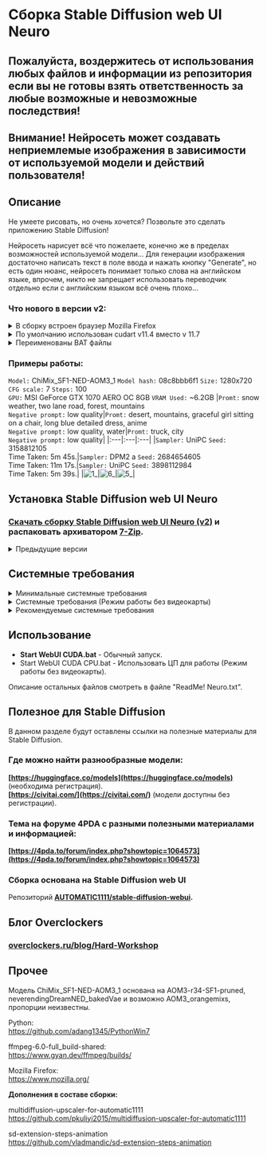 # Сборка Stable Diffusion web UI Neuro
## Пожалуйста, воздержитесь от использования любых файлов и информации из репозитория если вы не готовы взять ответственность за любые возможные и невозможные последствия!
## Внимание! Нейросеть может создавать неприемлемые изображения в зависимости от используемой модели и действий пользователя!
## Описание
Не умеете рисовать, но очень хочется? Позвольте это сделать приложению Stable Diffusion!

Нейросеть нарисует всё что пожелаете, конечно же в пределах возможностей используемой модели...
Для генерации изображения достаточно написать текст в поле ввода и нажать кнопку "Generate", но есть один нюанс, нейросеть понимает только слова на английском языке, впрочем, никто не запрещает использовать переводчик отдельно если с английским языком всё очень плохо...

### Что нового в версии v2:

<details>
<summary>В сборку встроен браузер Mozilla Firefox</summary>

___
Теперь сборка не зависит от наличия браузера в системе пользователя.
___
</details>

<details>
<summary>По умолчанию использован cudart v11.4 вместо v 11.7</summary>

___

Это позволило упростить BAT файлы для запуска сборки и сохранить совместимость с Windows 7/10/11 одновременно.

При необходимости возможна смена версии cudart с помощью BAT файлов специально предназначенных для этого в папке Redist.
___
</details>

<details>

___
<summary>Переименованы BAT файлы</summary>

Добавлено слово CUDA в имя BAT файлов, это в будущем поможет отличить CUDA и DirectML версии сборок при размещении в одной папке.
___
</details>

### Примеры работы:

`Model:` ChiMix_SF1-NED-AOM3_1 `Model hash:` 08c8bbb6f1 `Size:` 1280x720 `CFG scale:` 7 `Steps:` 100\
`GPU:` MSI GeForce GTX 1070 AERO OC 8GB `VRAM Used:` ~6.2GB
|`Promt:` snow weather, two lane road, forest, mountains<br />`Negative prompt:` low quality|`Promt:` desert, mountains, graceful girl sitting on a chair, long blue detailed dress, anime<br />`Negative prompt:` low quality, water|`Promt:` truck, city<br />`Negative prompt:` low quality|
|:---|:---|:---|
|`Sampler:` UniPC `Seed:` 3158812105<br />Time Taken: 5m 45s.|`Sampler:` DPM2 a `Seed:` 2684654605<br />Time Taken: 11m 17s.|`Sampler:` UniPC `Seed:` 3898112984<br />Time Taken: 5m 39s.|
|![1_](https://github.com/Shedou/Neuro/assets/19572158/b3a79ea3-9fb8-489f-a4df-6fc3de0c7459)|![6_](https://github.com/Shedou/Neuro/assets/19572158/ed4e64de-0d41-4c5c-8844-2f7a46e7863d)|![5_](https://github.com/Shedou/Neuro/assets/19572158/f1e7dd15-5725-4377-88da-5541c0dab7ec)|

## Установка Stable Diffusion web UI Neuro
### [Скачать сборку Stable Diffusion web UI Neuro (v2)](https://github.com/Shedou/Neuro/releases/tag/SD_WEBUI_v2) и распаковать архиватором [7-Zip](https://7-zip.org/).

<details>
<summary>Предыдущие версии</summary>

___
[Stable Diffusion web UI Neuro v1](https://github.com/Shedou/Neuro/releases/tag/SD_WEBUI_v1)
___
</details>

## Системные требования
<details>
<summary>Минимальные системные требования</summary>

___
ОС: 64 разрядная Microsoft Windows 7 / 10 / 11.\
ЦП: 64 разрядный процессор, 2 ядра.\
ОЗУ: 16 ГБ и больше.\
Видеокарта: GeForce GTX 700 серии и новее (см. список поддерживаемых видеокарт в файле "ReadMe! Neuro.txt").\
Видеопамять: 2 ГБ и больше.
___
</details>
<details>
<summary>Системные требования (Режим работы без видеокарты)</summary>

___
ОС: 64 разрядная Microsoft Windows 7 / 10 / 11.\
ЦП: AMD Ryzen 7 2700 / Intel Core i7-9700 или лучше.\
ОЗУ: 24 ГБ и больше.
___
</details>
<details>
<summary>Рекомендуемые системные требования</summary>

___
ОС: 64 разрядная Microsoft Windows 10 / 11.\
ЦП: AMD Ryzen 7 2700 / Intel Core i7-9700 или лучше.\
ОЗУ: 64 ГБ.\
Видеокарта: GeForce GTX 1070 или лучше.\
Видеопамять: 8 ГБ и больше.
___
</details>

## Использование
- **Start WebUI CUDA.bat** - Обычный запуск.
- Start WebUI CUDA CPU.bat - Использовать ЦП для работы (Режим работы без видеокарты).

Описание остальных файлов смотреть в файле "ReadMe! Neuro.txt".
## Полезное для Stable Diffusion
В данном разделе будут оставлены ссылки на полезные материалы для Stable Diffusion.
### Где можно найти разнообразные модели:
**[https://huggingface.co/models](https://huggingface.co/models)** (необходима регистрация).\
**[https://civitai.com/](https://civitai.com/)** (модели доступны без регистрации).

### Тема на форуме 4PDA с разными полезными материалами и информацией:
**[https://4pda.to/forum/index.php?showtopic=1064573](https://4pda.to/forum/index.php?showtopic=1064573)**

### Сборка основана на Stable Diffusion web UI
Репозиторий **[AUTOMATIC1111/stable-diffusion-webui](https://github.com/AUTOMATIC1111/stable-diffusion-webui).**
## Блог Overclockers
### [overclockers.ru/blog/Hard-Workshop](https://overclockers.ru/blog/Hard-Workshop)
## Прочее
Модель ChiMix_SF1-NED-AOM3_1 основана на AOM3-r34-SF1-pruned, neverendingDreamNED_bakedVae и возможно AOM3_orangemixs, пропорции неизвестны.

Python:\
https://github.com/adang1345/PythonWin7

ffmpeg-6.0-full_build-shared:\
https://www.gyan.dev/ffmpeg/builds/

Mozilla Firefox:\
https://www.mozilla.org/

**Дополнения в составе сборки:**

multidiffusion-upscaler-for-automatic1111\
https://github.com/pkuliyi2015/multidiffusion-upscaler-for-automatic1111

sd-extension-steps-animation\
https://github.com/vladmandic/sd-extension-steps-animation

